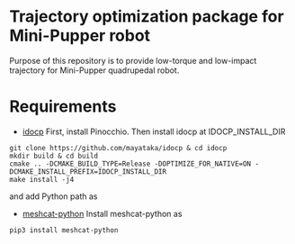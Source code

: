 # Trajectory optimization package for Mini-Pupper robot
Purpose of this repository is to provide low-torque and low-impact trajectory for Mini-Pupper quadrupedal robot.

# Requirements 
- [idocp](https://github.com/mayataka/idocp.git)
First, install Pinocchio. Then install idocp at IDOCP_INSTALL_DIR

```
git clone https://github.com/mayataka/idocp & cd idocp
mkdir build & cd build
cmake .. -DCMAKE_BUILD_TYPE=Release -DOPTIMIZE_FOR_NATIVE=ON -DCMAKE_INSTALL_PREFIX=IDOCP_INSTALL_DIR
make install -j4
```

and add Python path as



- [meshcat-python](https://github.com/rdeits/meshcat-python.git)
Install meshcat-python as 
```
pip3 install meshcat-python
```



